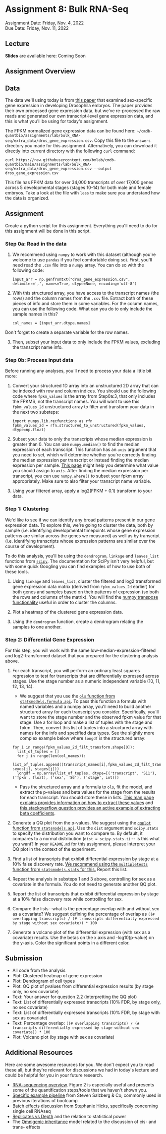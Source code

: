 # Assignment 8: Bulk RNA-Seq
Assignment Date: Friday, Nov. 4, 2022 <br>
Due Date: Friday, Nov. 11, 2022 <br>

## Lecture

**Slides** are available here: Coming Soon


## Assignment Overview


## Data

The data we'll using today is from [this paper](https://journals.plos.org/plosbiology/article?id=10.1371/journal.pbio.1000590) that examined sex-specific gene expression in developing Drosophila embryos. The paper provides their own processed gene expression data, but we've re-processed the raw reads and generated our own transcript-level gene expression data, and this is what you'll be using for today's assignment.

The FPKM normalized gene expression data can be found here: `~/cmdb-quantbio/assignments/lab/bulk_RNA-seq/extra_data/dros_gene_expression.csv`. Copy this file to the `answers` directory you made for this assignment. Alternatively, you can download it directly into current directory with the following `curl` command:

`curl https://raw.githubusercontent.com/bxlab/cmdb-quantbio/main/assignments/lab/bulk_RNA-seq/extra_data/dros_gene_expression.csv --output dros_gene_expression.csv`

This file has FPKM data for over 34,000 transcripts of over 17,000 genes across 5 developmental stages (stages 10-14) for both male and female embryos. Take a look at the file with `less` to make sure you understand how the data is organized.


## Assignment

Create a python script for this assignment. Everything you'll need to do for this assignment will be done in this script.

### Step 0a: Read in the data

1. We recommend using `numpy` to work with this dataset (although you're welcome to use `pandas` if you feel comfortable doing so). First, you'll need read the `.csv` file into a `numpy` array. You can do so with the following code:

    ```
    input_arr = np.genfromtxt("dros_gene_expression.csv", delimiter=',', names=True, dtype=None, encoding='utf-8')
    ```

2. With this structured array, you have access to the transcript names (the rows) and the column names from the `.csv` file. Extract both of these pieces of info and store them in some variables. For the column names, you can use the following code. What can you do to only include the sample names in this?

    ```
    col_names = [input_arr.dtype.names]
    ```

Don't forget to create a separate variable for the row names.

3. Then, subset your input data to only include the FPKM values, excluding the transcript name info.

### Step 0b: Process input data

Before running any analyses, you'll need to process your data a little bit more:

1. Convert your structured 1D array into an unstructured 2D array that can be indexed with row and column indices. You should use the following code where `fpkm_values` is the array from Step0a:3, that only includes the FPKMS, not the transcript names. You will want to use this `fpkm_values_2d` unstructured array to filter and transform your data in the next two substeps:

    ```
    import numpy.lib.recfunctions as rfn
    fpkm_values_2d = rfn.structured_to_unstructured(fpkm_values, dtype=np.float)
    ```

2. Subset your data to only the transcripts whose median expression is greater than 0. You can use `numpy.median()` to find the median expression of each transcript. This function has an `axis` argument that you need to set, which will determine whether you're correctly finding the median expression per transcript or instead finding the median expression per sample. [This page](https://stackoverflow.com/questions/22320534/how-does-the-axis-parameter-from-numpy-work) might help you determine what value you should assign to `axis`. After finding the median expression per transcript, you can use `numpy.where()` to subset your fpkm array appropriately. Make sure to also filter your transcript name variable.

3. Using your filtered array, apply a log2(FPKM + 0.1) transform to your data.


### Step 1: Clustering

We'd like to see if we can identify any broad patterns present in our gene expression data. To explore this, we're going to cluster the data, both by sample (i.e. identifying developmental timepoints whose gene expression patterns are similar across the genes we measured) as well as by transcript (i.e. identifying transcripts whose expression patterns are similar over the course of development).

To do this analysis, you'll be using the `dendrogram`, `linkage` and `leaves_list` functions from [`scipy`](http://docs.scipy.org/doc/scipy-0.14.0/reference/cluster.hierarchy.html). The documentation for SciPy isn't very helpful, but with some quick Googling you can find examples of how to use both of these tools.

1. Using `linkage` and `leaves_list`, cluster the filtered and log2 transformed gene expression data matrix (derived from `fpkm_values_2d` earlier) for both genes and samples based on their patterns of expression (so both the rows and columns of the matrix). You will find the [numpy transpose functionality](https://numpy.org/doc/stable/reference/generated/numpy.ndarray.T.html) useful in order to cluster the columns.

2. Plot a heatmap of the clustered gene expression data.

3. Using the `dendrogram` function, create a dendrogram relating the samples to one another.


### Step 2: Differential Gene Expression

For this step, you will work with the same low-median-expression-filtered and log2-transformed dataset that you prepared for the clustering analysis above.

1. For each transcript, you will perform an ordinary least squares regression to test for transcripts that are differentially expressed across stages. Use the stage number as a numeric independent variable (10, 11, 12, 13, 14).

    * We suggest that you use the [`ols` function from `statsmodels.formula.api`](https://www.statsmodels.org/dev/generated/statsmodels.formula.api.ols.html). To pass this function a formula with named variables and a numpy array, you'll need to build another structured array for each transcript you consider. Specifically, you'll want to store the stage number and the observed fpkm value for that stage. Use a for loop and make a list of tuples with the stage and fpkm. Then, convert this list of tuples into a structured array with names for the info and specified data types. See the slightly more complex example below where `longdf` is the structured array:

    ```
    for i in range(fpkm_values_2d_filt_transform.shape[0]):
      list_of_tuples = []
      for j in range(len(col_names)):
        list_of_tuples.append((transcript_names[i],fpkm_values_2d_filt_transform[i,j], sexes[j], stages[j]))
      longdf = np.array(list_of_tuples, dtype=[('transcript', 'S11'), ('fpkm', float), ('sex', 'S6'), ('stage', int)])
    ```

    * Pass the structured array and a formula to `ols`, fit the model, and extract the p-values and beta values for the stage from the results for each transcript. You should store these in lists. [This man page explains provides information on how to extract these values](https://www.statsmodels.org/dev/generated/statsmodels.regression.linear_model.RegressionResults.html#statsmodels.regression.linear_model.RegressionResults) and [this stackoverflow question provides an active example of extracting beta coefficients](https://stackoverflow.com/questions/47388258/how-to-extract-the-regression-coefficient-from-statsmodels-api).

2. Generate a QQ plot from the p-values. We suggest using the [`qqplot` function from `statsmodels.api`](https://stackoverflow.com/questions/48009614/quantile-quantile-plot-using-python-statsmodels-api). Use the `dist` argument and `scipy.stats` to specify the distribution you want to compare to. By default, it compares to a normal distribution (`dist = scipy.stats.t`) -- is this what you want? In your `README.md` for this assignment, please interpret your QQ plot in the context of the experiment.

3. Find a list of transcripts that exhibit differential expression by stage at a 10% false discovery rate. [We recommend using the `multipletests` function from `statsmodels.stats` for this.](https://www.statsmodels.org/dev/generated/statsmodels.stats.multitest.multipletests.html) Report this list.

4. Repeat the analysis in substeps 1 and 3 above, controlling for sex as a covariate in the formula. You do not need to generate another QQ plot.

5. Report the list of transcripts that exhibit differential expression by stage at a 10% false discovery rate while controlling for sex.

6. Compare the lists--what is the percentage overlap with and without sex as a covariate? We suggest defining the percentage of overlap as `((# overlapping transcripts) / (# transcripts differentially expressed by stage without sex covariate)) * 100`

7. Generate a volcano plot of the differential expression (with sex as a covariate) results. Use the betas on the x axis and -log10(p-value) on the y-axis. Color the significant points in a different color.

## Submission

  * All code from the analysis
  * Plot: Clustered heatmap of gene expression
  * Plot: Dendrogram of cell types
  * Plot: QQ plot of pvalues from differential expression results (by stage only, no sex covariate)
  * Text: Your answer for question 2.2 (interpretting the QQ plot)
  * Text: List of differentially expressed transcripts (10% FDR, by stage only, no sex covariate)
  * Text: List of differentially expressed transcripts (10% FDR, by stage with sex as covariate)
  * Text: Percentage overlap: `((# overlapping transcripts) / (# transcripts differentially expressed by stage without sex covariate)) * 100`
  * Plot: Volcano plot (by stage with sex as covariate)

## Additional Resources

Here are some awesome resources for you. We don't expect you to read these all, but they're relevant for discussions we had in today's lecture and could be helpful for you in your future research.

* [RNA-sequencing overview](https://www.nature.com/articles/s41576-019-0150-2). Figure 2 is especially useful and presents some of the quantification steps/tools that we haven't shown you.
* [Specific example pipeline](https://www.nature.com/articles/nprot.2016.095) from Steven Salzberg & Co, commonly used in previous iterations of bootcamp
* [Batch effects](https://www.biorxiv.org/content/10.1101/025528v1.full.pdf) discussion from Stephanie Hicks, specifically concerning single cell RNAseq
* [Replicates vs Depth](https://academic.oup.com/bioinformatics/article/30/3/301/228651) and the relation to statistical power
* The [Omnigenic inheritance](https://pubmed.ncbi.nlm.nih.gov/31051098/) model related to the discussion of cis- and trans- effects